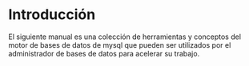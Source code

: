 # Introducción

El siguiente manual es una colección de herramientas y conceptos del motor de bases de datos de mysql que pueden ser
utilizados por el administrador de bases de datos para acelerar su trabajo.
